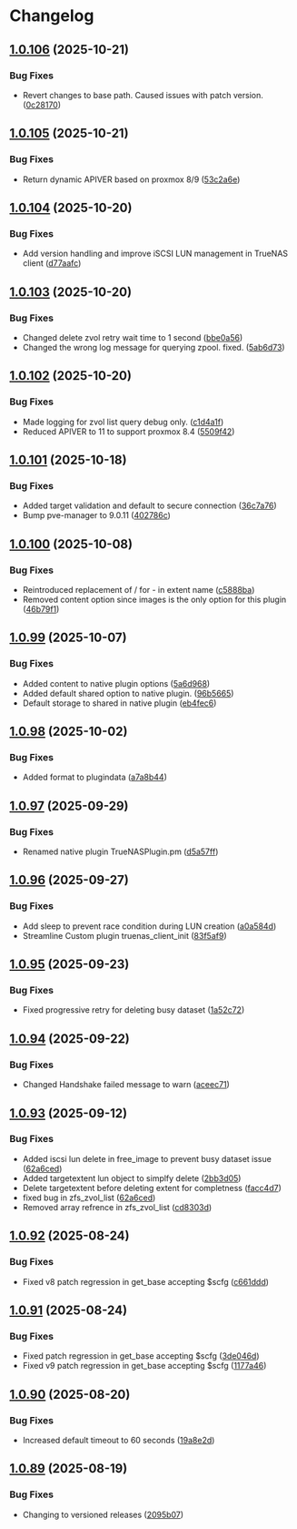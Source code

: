 # Changelog

## [1.0.106](https://github.com/boomshankerx/proxmox-truenas/compare/v1.0.105...v1.0.106) (2025-10-21)


### Bug Fixes

* Revert changes to base path. Caused issues with patch version. ([0c28170](https://github.com/boomshankerx/proxmox-truenas/commit/0c2817043e0992e095aab5d1d4039b8b2c2a6724))

## [1.0.105](https://github.com/boomshankerx/proxmox-truenas/compare/v1.0.104...v1.0.105) (2025-10-21)


### Bug Fixes

* Return dynamic APIVER based on proxmox 8/9 ([53c2a6e](https://github.com/boomshankerx/proxmox-truenas/commit/53c2a6ea6fa1bd436b583bffed401fbe8a9f3bed))

## [1.0.104](https://github.com/boomshankerx/proxmox-truenas/compare/v1.0.103...v1.0.104) (2025-10-20)


### Bug Fixes

* Add version handling and improve iSCSI LUN management in TrueNAS client ([d77aafc](https://github.com/boomshankerx/proxmox-truenas/commit/d77aafc932dd0c3d68afff058732f6db8b78dd11))

## [1.0.103](https://github.com/boomshankerx/proxmox-truenas/compare/v1.0.102...v1.0.103) (2025-10-20)


### Bug Fixes

* Changed delete zvol retry wait time to 1 second ([bbe0a56](https://github.com/boomshankerx/proxmox-truenas/commit/bbe0a56118a39e6f1f80b638e84e1b81ac2e8da2))
* Changed the wrong log message for querying zpool. fixed. ([5ab6d73](https://github.com/boomshankerx/proxmox-truenas/commit/5ab6d73a7ecbb0d79b532a489dbabc8767922809))

## [1.0.102](https://github.com/boomshankerx/proxmox-truenas/compare/v1.0.101...v1.0.102) (2025-10-20)


### Bug Fixes

* Made logging for zvol list query debug only. ([c1d4a1f](https://github.com/boomshankerx/proxmox-truenas/commit/c1d4a1f923fac63191b679537c8ee64e7975aec8))
* Reduced APIVER to 11 to support proxmox 8.4 ([5509f42](https://github.com/boomshankerx/proxmox-truenas/commit/5509f423ae733a64a2f65db548725b7f3edce042))

## [1.0.101](https://github.com/boomshankerx/proxmox-truenas/compare/v1.0.100...v1.0.101) (2025-10-18)


### Bug Fixes

* Added target validation and default to secure connection ([36c7a76](https://github.com/boomshankerx/proxmox-truenas/commit/36c7a766d26e3c8a58a8548ed3b09e686e4f5563))
* Bump pve-manager to 9.0.11 ([402786c](https://github.com/boomshankerx/proxmox-truenas/commit/402786c304e7867c6d830894c7839cc776c9fca4))

## [1.0.100](https://github.com/boomshankerx/proxmox-truenas/compare/v1.0.99...v1.0.100) (2025-10-08)


### Bug Fixes

* Reintroduced replacement of / for - in extent name ([c5888ba](https://github.com/boomshankerx/proxmox-truenas/commit/c5888ba561799a06a87870dd1325fe78c64f2806))
* Removed content option since images is the only option for this plugin ([46b79f1](https://github.com/boomshankerx/proxmox-truenas/commit/46b79f18fd376ee963f3444635ac3cdeec6c8ec4))

## [1.0.99](https://github.com/boomshankerx/proxmox-truenas/compare/v1.0.98...v1.0.99) (2025-10-07)


### Bug Fixes

* Added content to native plugin options ([5a6d968](https://github.com/boomshankerx/proxmox-truenas/commit/5a6d96807a1e4f4106322c04763f754c837be764))
* Added default shared option to native plugin. ([96b5665](https://github.com/boomshankerx/proxmox-truenas/commit/96b5665885040d3fa091321bc621d8ddfb46fdd3))
* Default storage to shared in native plugin ([eb4fec6](https://github.com/boomshankerx/proxmox-truenas/commit/eb4fec64aa1f1593dd27f029753b80ff13fc7a3b))

## [1.0.98](https://github.com/boomshankerx/proxmox-truenas/compare/v1.0.97...v1.0.98) (2025-10-02)


### Bug Fixes

* Added format to plugindata ([a7a8b44](https://github.com/boomshankerx/proxmox-truenas/commit/a7a8b4431dfcb9694c047772a7a851a618f94a41))

## [1.0.97](https://github.com/boomshankerx/proxmox-truenas/compare/v1.0.96...v1.0.97) (2025-09-29)


### Bug Fixes

* Renamed native plugin TrueNASPlugin.pm ([d5a57ff](https://github.com/boomshankerx/proxmox-truenas/commit/d5a57ff294d550d35dfa292330882d9d85b0e73e))

## [1.0.96](https://github.com/boomshankerx/proxmox-truenas/compare/v1.0.95...v1.0.96) (2025-09-27)


### Bug Fixes

* Add sleep to prevent race condition during LUN creation ([a0a584d](https://github.com/boomshankerx/proxmox-truenas/commit/a0a584d9cde8854293e5407338b9792a1b0de343))
* Streamline Custom plugin truenas_client_init ([83f5af9](https://github.com/boomshankerx/proxmox-truenas/commit/83f5af902ccbe7b04c46664edcfb025ed60b0980))

## [1.0.95](https://github.com/boomshankerx/proxmox-truenas/compare/v1.0.94...v1.0.95) (2025-09-23)


### Bug Fixes

* Fixed progressive retry for deleting busy dataset ([1a52c72](https://github.com/boomshankerx/proxmox-truenas/commit/1a52c72ac4be0d58b190d0e4e191f841c315a786))

## [1.0.94](https://github.com/boomshankerx/proxmox-truenas/compare/v1.0.93...v1.0.94) (2025-09-22)


### Bug Fixes

* Changed Handshake failed message to warn ([aceec71](https://github.com/boomshankerx/proxmox-truenas/commit/aceec71011bb450043669947208fb99b26d6a4ab))

## [1.0.93](https://github.com/boomshankerx/proxmox-truenas/compare/v1.0.92...v1.0.93) (2025-09-12)


### Bug Fixes

* Added iscsi lun delete in free_image to prevent busy dataset issue ([62a6ced](https://github.com/boomshankerx/proxmox-truenas/commit/62a6ced64badddc2b6fc0da75226b25fc2a10fed))
* Added targetextent lun object to simplfy delete ([2bb3d05](https://github.com/boomshankerx/proxmox-truenas/commit/2bb3d0503456bc1e57859746127ed929e1a397ef))
* Delete targetextent before deleting extent for completness ([facc4d7](https://github.com/boomshankerx/proxmox-truenas/commit/facc4d75a4ef8db34f199c1d3623f7339c64333e))
* fixed bug in zfs_zvol_list ([62a6ced](https://github.com/boomshankerx/proxmox-truenas/commit/62a6ced64badddc2b6fc0da75226b25fc2a10fed))
* Removed array refrence in zfs_zvol_list ([cd8303d](https://github.com/boomshankerx/proxmox-truenas/commit/cd8303d469ba0b73f75a20ace1879bf9ab29f2f4))

## [1.0.92](https://github.com/boomshankerx/proxmox-truenas/compare/v1.0.91...v1.0.92) (2025-08-24)


### Bug Fixes

* Fixed v8 patch regression in get_base accepting $scfg ([c661ddd](https://github.com/boomshankerx/proxmox-truenas/commit/c661ddd905774fdbff8ed955289e966f42a1f7d4))

## [1.0.91](https://github.com/boomshankerx/proxmox-truenas/compare/v1.0.90...v1.0.91) (2025-08-24)


### Bug Fixes

* Fixed patch regression in get_base accepting $scfg ([3de046d](https://github.com/boomshankerx/proxmox-truenas/commit/3de046d8513b677ce4d39a4a4ef451446cf5c5da))
* Fixed v9 patch regression in get_base accepting $scfg ([1177a46](https://github.com/boomshankerx/proxmox-truenas/commit/1177a4658203d1389b437176847df4f62b6009bc))

## [1.0.90](https://github.com/boomshankerx/proxmox-truenas/compare/v1.0.89...v1.0.90) (2025-08-20)


### Bug Fixes

* Increased default timeout to 60 seconds ([19a8e2d](https://github.com/boomshankerx/proxmox-truenas/commit/19a8e2d0d8048fa5d6a5d99c49cfb6ac8d43d3f6))

## [1.0.89](https://github.com/boomshankerx/proxmox-truenas/compare/v1.0.88...v1.0.89) (2025-08-19)


### Bug Fixes

* Changing to versioned releases ([2095b07](https://github.com/boomshankerx/proxmox-truenas/commit/2095b07dd08e17c9790649aeb80715b280031837))
